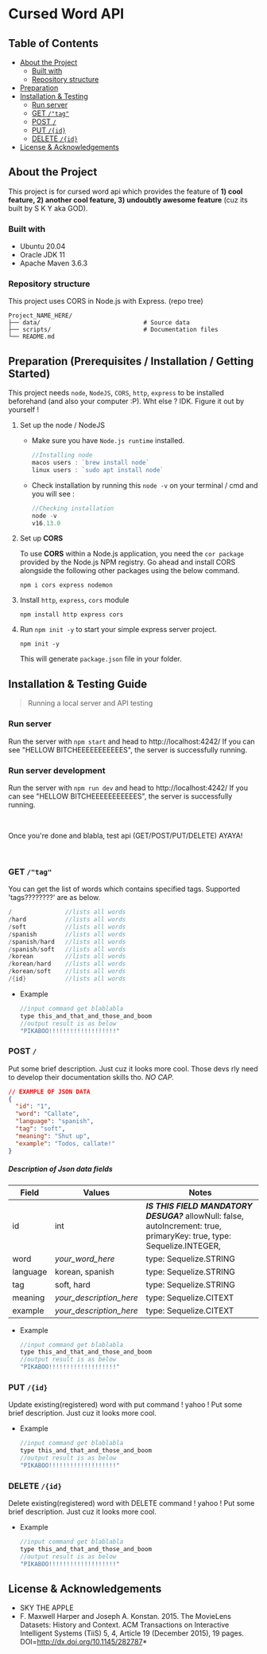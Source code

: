 # Cursed Word API

## Table of Contents

- [About the Project](#about-the-project)
  - [Built with](#built-with)
  - [Repository structure](#repository-structure)
- [Preparation](#preparation--prerequisites---installation---getting-started-)
- [Installation & Testing](#installation---testing-guide)
  - [Run server](#run-server)
  - [GET `/"tag"`](#get----tag--)
  - [POST `/`](#post----)
  - [PUT `/{id}`](#put----id--)
  - [DELETE `/{id}`](#delete----id--)
- [License & Acknowledgements](#license---acknowledgements)

## About the Project

This project is for cursed word api which provides the feature of **1) cool feature, 2) another cool feature, 3) undoubtly awesome feature** (cuz its built by S K Y aka GOD).

### Built with

- Ubuntu 20.04
- Oracle JDK 11
- Apache Maven 3.6.3

### Repository structure

This project uses CORS in Node.js with Express. (repo tree)

```
Project_NAME_HERE/
├── data/                             # Source data
├── scripts/                          # Documentation files
└── README.md
```

## Preparation (Prerequisites / Installation / Getting Started)

This project needs `node`, `NodeJS`, `CORS`, `http`, `express` to be installed beforehand (and also your computer :P). Wht else ? IDK. Figure it out by yourself !

1. Set up the node / NodeJS

   - Make sure you have `Node.js runtime` installed.

     ```javascript
     //Installing node
     macos users : `brew install node`
     linux users : `sudo apt install node`
     ```

   - Check installation by running this `node -v` on your terminal / cmd and you will see :

     ```javascript
     //Checking installation
     node -v
     v16.13.0
     ```

2. Set up **CORS**

   To use **CORS** within a Node.js application, you need the `cor package` provided by the Node.js NPM registry. Go ahead and install CORS alongside the following other packages using the below command.

   ```
   npm i cors express nodemon
   ```

3. Install `http`, `express`, `cors` module

   ```
   npm install http express cors
   ```

4. Run `npm init -y` to start your simple express server project.
   ```
   npm init -y
   ```
   This will generate `package.json` file in your folder.

## Installation & Testing Guide

> Running a local server and API testing

### Run server

Run the server with `npm start` and head to http://localhost:4242/
If you can see "HELLOW BITCHEEEEEEEEEEES", the server is successfully running.

### Run server development

Run the server with `npm run dev` and head to http://localhost:4242/
If you can see "HELLOW BITCHEEEEEEEEEEES", the server is successfully running.

<br />

Once you're done and blabla, test api (GET/POST/PUT/DELETE) AYAYA!

<br />

### GET `/"tag"`

You can get the list of words which contains specified tags. Supported 'tags????????' are as below.

```java
/               //lists all words
/hard           //lists all words
/soft           //lists all words
/spanish        //lists all words
/spanish/hard   //lists all words
/spanish/soft   //lists all words
/korean         //lists all words
/korean/hard    //lists all words
/korean/soft    //lists all words
/{id}           //lists all words
```

- Example
  ```java
  //input command get blablabla
  type this_and_that_and_those_and_boom
  //output result is as below
  "PIKABOO!!!!!!!!!!!!!!!!!!!"
  ```

### POST `/`

Put some brief description. Just cuz it looks more cool. Those devs rly need to develop their documentation skills tho. _NO CAP._

```json
// EXAMPLE OF JSON DATA
{
  "id": "1",
  "word": "Callate",
  "language": "spanish",
  "tag": "soft",
  "meaning": "Shut up",
  "example": "Todos, callate!"
}
```

##### Description of Json data fields

| Field    | Values                  | Notes                                                                                                                   |
| -------- | ----------------------- | ----------------------------------------------------------------------------------------------------------------------- |
| id       | int                     | **_IS THIS FIELD MANDATORY DESUGA?_** allowNull: false, autoIncrement: true, primaryKey: true, type: Sequelize.INTEGER, |
| word     | _your_word_here_        | type: Sequelize.STRING                                                                                                  |
| language | korean, spanish         | type: Sequelize.STRING                                                                                                  |
| tag      | soft, hard              | type: Sequelize.STRING                                                                                                  |
| meaning  | _your_description_here_ | type: Sequelize.CITEXT                                                                                                  |
| example  | _your_description_here_ | type: Sequelize.CITEXT                                                                                                  |

- Example
  ```java
  //input command get blablabla
  type this_and_that_and_those_and_boom
  //output result is as below
  "PIKABOO!!!!!!!!!!!!!!!!!!!"
  ```

### PUT `/{id}`

Update existing(registered) word with put command ! yahoo !
Put some brief description. Just cuz it looks more cool.

- Example
  ```java
  //input command get blablabla
  type this_and_that_and_those_and_boom
  //output result is as below
  "PIKABOO!!!!!!!!!!!!!!!!!!!"
  ```

### DELETE `/{id}`

Delete existing(registered) word with DELETE command ! yahoo !
Put some brief description. Just cuz it looks more cool.

- Example
  ```java
  //input command get blablabla
  type this_and_that_and_those_and_boom
  //output result is as below
  "PIKABOO!!!!!!!!!!!!!!!!!!!"
  ```

## License & Acknowledgements

- SKY THE APPLE
- F. Maxwell Harper and Joseph A. Konstan. 2015. The MovieLens Datasets: History and Context. ACM Transactions on Interactive Intelligent Systems (TiiS) 5, 4, Article 19 (December 2015), 19 pages. DOI=http://dx.doi.org/10.1145/282787*
